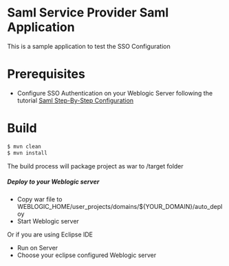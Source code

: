 
# Saml Service Provider Saml Application

This is a sample application to test the SSO Configuration
# Prerequisites
  - Configure SSO Authentication on your Weblogic Server following the tutorial [Saml Step-By-Step Configuration](https://medium.com/@donaldlika/single-sign-on-weblogic-configuration-service-provider-initiated-using-saml2-as-protocol-5af293f76321)

# Build 

```sh
$ mvn clean
$ mvn install
```

The build process will package project as war to /target folder 
##### Deploy to your Weblogic server

  - Copy war file to WEBLOGIC_HOME/user_projects/domains/${YOUR_DOMAIN}/auto_deploy
  - Start Weblogic server

Or if you are using Eclipse IDE
  - Run on Server
  - Choose your eclipse configured Weblogic server